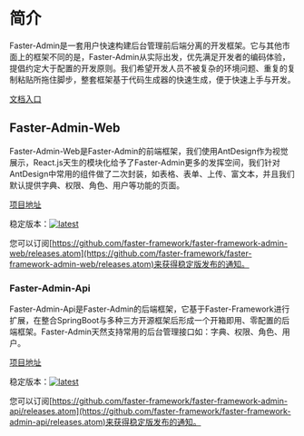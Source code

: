 # 简介

Faster-Admin是一套用户快速构建后台管理前后端分离的开发框架。它与其他市面上的框架不同的是，Faster-Admin从实际出发，优先满足开发者的编码体验，提倡约定大于配置的开发原则。我们希望开发人员不被复杂的环境问题、重复的复制粘贴所拖住脚步，整套框架基于代码生成器的快速生成，便于快速上手与开发。

[文档入口](https://admin.faster.org.cn/)

## Faster-Admin-Web
Faster-Admin-Web是Faster-Admin的前端框架，我们使用AntDesign作为视觉展示，React.js天生的模块化给予了Faster-Admin更多的发挥空间，我们针对AntDesign中常用的组件做了二次封装，如表格、表单、上传、富文本，并且我们默认提供字典、权限、角色、用户等功能的页面。

[项目地址](https://github.com/faster-framework/faster-framework-admin-web)

稳定版本：[![latest](https://badgen.net/github/release/faster-framework/faster-framework-admin-web?icon=github)](https://github.com/faster-framework/faster-framework-admin-web/releases/latest)

您可以订阅[https://github.com/faster-framework/faster-framework-admin-web/releases.atom](https://github.com/faster-framework/faster-framework-admin-web/releases.atom)来获得稳定版发布的通知。

### Faster-Admin-Api
Faster-Admin-Api是Faster-Admin的后端框架，它基于Faster-Framework进行扩展，在整合SpringBoot与多种三方开源框架后形成一个开箱即用、零配置的后端框架。Faster-Admin天然支持常用的后台管理接口如：字典、权限、角色、用户。

[项目地址](https://github.com/faster-framework/faster-framework-admin-api)

稳定版本：[![latest](https://badgen.net/github/release/faster-framework/faster-framework-admin-api?icon=github)](https://github.com/faster-framework/faster-framework-admin-api/releases/latest)

您可以订阅[https://github.com/faster-framework/faster-framework-admin-api/releases.atom](https://github.com/faster-framework/faster-framework-admin-api/releases.atom)来获得稳定版发布的通知。